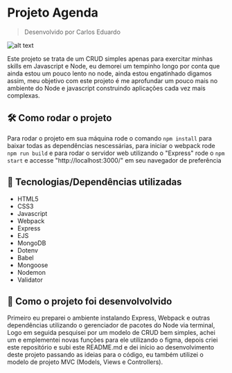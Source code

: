 # Projeto Agenda
> Desenvolvido por Carlos Eduardo

![alt text](https://i0.wp.com/brasap.com.br/wp-content/uploads/2021/03/javascript.gif?fit=980%2C429&ssl=1)

Este projeto se trata de um CRUD simples apenas para exercitar minhas skills em Javascript e Node, eu demorei um tempinho longo por conta que ainda estou um pouco lento no node, ainda estou engatinhado digamos assim, meu objetivo com este projeto é me aprofundar um pouco mais no ambiente do Node e javascript construindo aplicações cada vez mais complexas.

## 🛠️ Como rodar o projeto

Para rodar o projeto em sua máquina rode o comando ```npm install``` para baixar todas as dependências nescessárias, para iniciar o webpack rode ```npm run build``` e para rodar o servidor web utilizando o "Express" rode o ```npm start``` e accesse "http://localhost:3000/" em seu navegador de preferência

## 🚀 Tecnologias/Dependências utilizadas

* HTML5
* CSS3
* Javascript
* Webpack
* Express
* EJS
* MongoDB
* Dotenv
* Babel
* Mongoose
* Nodemon
* Validator

## 🚧 Como o projeto foi desenvolvolvido

Primeiro eu preparei o ambiente instalando Express, Webpack e outras dependências utilizando o gerenciador de pacotes do Node via terminal, Logo em seguida pesquisei por um modelo de CRUD bem simples, achei um e emplementei novas funções para ele utilizando o figma, depois criei este repositório e subi este README.md e dei início ao desenvolvimento deste projeto passando as ideias para o código, eu também utilizei o modelo de projeto MVC (Models, Views e Controllers).
